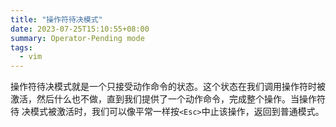 ```yaml
---
title: "操作符待决模式"
date: 2023-07-25T15:10:55+08:00
summary: Operator-Pending mode
tags:
  - vim
---
```


操作符待决模式就是一个只接受动作命令的状态。这个状态在我们调用操作符时被激活，然后什么也不做，直到我们提供了一个动作命令，完成整个操作。当操作符待
决模式被激活时，我们可以像平常一样按`<Esc>`中止该操作，返回到普通模式。
